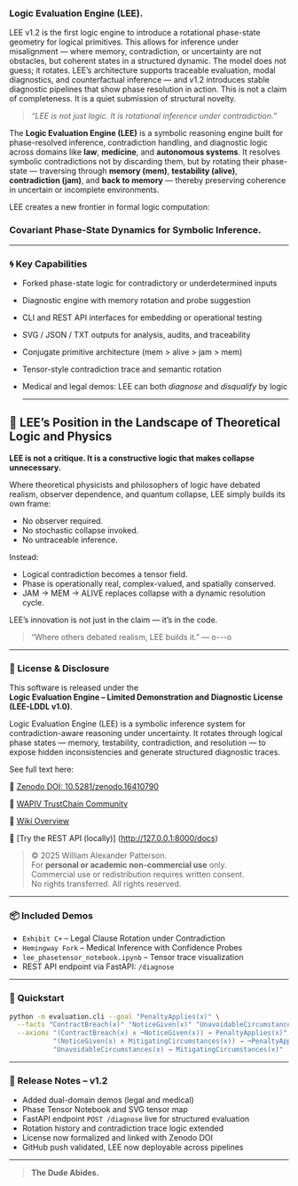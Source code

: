 ### **Logic Evaluation Engine (LEE).**

LEE v1.2 is the first logic engine to introduce a rotational phase-state geometry for logical primitives. This allows for inference under misalignment — where memory, contradiction, or uncertainty are not obstacles, but coherent states in a structured dynamic. The model does not guess; it rotates. LEE’s architecture supports traceable evaluation, modal diagnostics, and counterfactual inference — and v1.2 introduces stable diagnostic pipelines that show phase resolution in action. This is not a claim of completeness. It is a quiet submission of structural novelty.

> *“LEE is not just logic. It is rotational inference under contradiction.”*

The **Logic Evaluation Engine (LEE)** is a symbolic reasoning engine built for phase-resolved inference, contradiction handling, and diagnostic logic across domains like **law**, **medicine**, and **autonomous systems**. It resolves symbolic contradictions not by discarding them, but by rotating their phase-state — traversing through **memory (mem)**, **testability (alive)**, **contradiction (jam)**, and **back to memory** — thereby preserving coherence in uncertain or incomplete environments.

LEE creates a new frontier in formal logic computation:  
### **Covariant Phase-State Dynamics for Symbolic Inference.**

---

### 🌀 Key Capabilities

- Forked phase-state logic for contradictory or underdetermined inputs  
- Diagnostic engine with memory rotation and probe suggestion  
- CLI and REST API interfaces for embedding or operational testing  
- SVG / JSON / TXT outputs for analysis, audits, and traceability  
- Conjugate primitive architecture (mem > alive > jam > mem)  
- Tensor-style contradiction trace and semantic rotation  
- Medical and legal demos: LEE can both *diagnose* and *disqualify* by logic

  ---

## 🧭 LEE’s Position in the Landscape of Theoretical Logic and Physics

**LEE is not a critique. It is a constructive logic that makes collapse unnecessary.**

Where theoretical physicists and philosophers of logic have debated realism, observer dependence, and quantum collapse, LEE simply builds its own frame:

- No observer required.
- No stochastic collapse invoked.
- No untraceable inference.

Instead:
- Logical contradiction becomes a tensor field.
- Phase is operationally real, complex-valued, and spatially conserved.
- JAM → MEM → ALIVE replaces collapse with a dynamic resolution cycle.

LEE’s innovation is not just in the claim — it’s in the code.

> “Where others debated realism, LEE builds it.”  — o---o


---

### 🔐 License & Disclosure

This software is released under the  
**Logic Evaluation Engine – Limited Demonstration and Diagnostic License (LEE-LDDL v1.0)**.

Logic Evaluation Engine (LEE) is a symbolic inference system for contradiction-aware reasoning under uncertainty. It rotates through logical phase states — memory, testability, contradiction, and resolution — to expose hidden inconsistencies and generate structured diagnostic traces.

See full text here:  

📜 [Zenodo DOI: 10.5281/zenodo.16410790](https://doi.org/10.5281/zenodo.16410790)  

🧠 [WAPIV TrustChain Community](https://zenodo.org/communities/wapiv/about)

📖 [Wiki Overview](https://github.com/KILGORETROUT111/logic-evaluation-engine/wiki)

🔧 [Try the REST API (locally)] (http://127.0.0.1:8000/docs)


> © 2025 William Alexander Patterson.  
> For **personal or academic non-commercial use** only.  
> Commercial use or redistribution requires written consent.  
> No rights transferred. All rights reserved.

---

### 📦 Included Demos

- `Exhibit C+` – Legal Clause Rotation under Contradiction  
- `Hemingway Fork` – Medical Inference with Confidence Probes  
- `lee_phasetensor_notebook.ipynb` – Tensor trace visualization  
- REST API endpoint via FastAPI: `/diagnose`

---

### 🚀 Quickstart

```bash
python -m evaluation.cli --goal "PenaltyApplies(x)" \
  --facts "ContractBreach(x)" "NoticeGiven(x)" "UnavoidableCircumstances(x)" \
  --axioms "(ContractBreach(x) ∧ ¬NoticeGiven(x)) → PenaltyApplies(x)" \
           "(NoticeGiven(x) ∧ MitigatingCircumstances(x)) → ¬PenaltyApplies(x)" \
           "UnavoidableCircumstances(x) → MitigatingCircumstances(x)"
```

---

### 🔖 Release Notes – v1.2

- Added dual-domain demos (legal and medical)  
- Phase Tensor Notebook and SVG tensor map  
- FastAPI endpoint `POST /diagnose` live for structured evaluation  
- Rotation history and contradiction trace logic extended  
- License now formalized and linked with Zenodo DOI  
- GitHub push validated, LEE now deployable across pipelines

---

> **The Dude Abides.**
